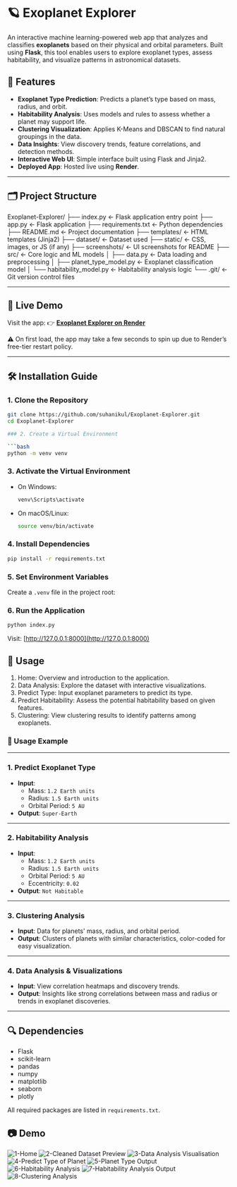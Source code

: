 # 🪐 Exoplanet Explorer

An interactive machine learning-powered web app that analyzes and classifies **exoplanets** based on their physical and orbital parameters. Built using **Flask**, this tool enables users to explore exoplanet types, assess habitability, and visualize patterns in astronomical datasets.

## 🌟 Features

- **Exoplanet Type Prediction**: Predicts a planet’s type based on mass, radius, and orbit.
- **Habitability Analysis**: Uses models and rules to assess whether a planet may support life.
- **Clustering Visualization**: Applies K-Means and DBSCAN to find natural groupings in the data.
- **Data Insights**: View discovery trends, feature correlations, and detection methods.
- **Interactive Web UI**: Simple interface built using Flask and Jinja2.
- **Deployed App**: Hosted live using **Render**.

---

## 🗂 Project Structure

Exoplanet-Explorer/
├── index.py                ← Flask application entry point
├── app.py                  ← Flask application 
├── requirements.txt        ← Python dependencies
├── README.md               ← Project documentation
├── templates/              ← HTML templates (Jinja2)
├── dataset/                ← Dataset used
├── static/                 ← CSS, images, or JS (if any)
├── screenshots/            ← UI screenshots for README
├── src/                    ← Core logic and ML models
│   ├── data.py             ← Data loading and preprocessing
│   ├── planet_type_model.py     ← Exoplanet classification model
│   └── habitability_model.py   ← Habitability analysis logic
└── .git/                   ← Git version control files


---

## 🚀 Live Demo

Visit the app: 👉 **[Exoplanet Explorer on Render](https://exoplanet-explorer-7duy.onrender.com/)**

⚠️ On first load, the app may take a few seconds to spin up due to Render’s free-tier restart policy.

---

## 🛠 Installation Guide

### 1. Clone the Repository

```bash
git clone https://github.com/suhanikul/Exoplanet-Explorer.git
cd Exoplanet-Explorer

### 2. Create a Virtual Environment

```bash
python -m venv venv
```

### 3. Activate the Virtual Environment

- On Windows:
  ```bash
  venv\Scripts\activate
  ```
- On macOS/Linux:
  ```bash
  source venv/bin/activate
  ```

### 4. Install Dependencies

```bash
pip install -r requirements.txt
```

### 5. Set Environment Variables

Create a `.venv` file in the project root:

### 6. Run the Application

```bash
python index.py
```

Visit: [http://127.0.0.1:8000](http://127.0.0.1:8000)

## 🚀 Usage

1. Home: Overview and introduction to the application.
2. Data Analysis: Explore the dataset with interactive visualizations.
3. Predict Type: Input exoplanet parameters to predict its type.
4. Predict Habitability: Assess the potential habitability based on given features.
5. Clustering: View clustering results to identify patterns among exoplanets.

### 🚀 Usage Example

---

### 1. **Predict Exoplanet Type**
- **Input**:
  - Mass: `1.2 Earth units`
  - Radius: `1.5 Earth units`
  - Orbital Period: `5 AU`
- **Output**: `Super-Earth`

---

### 2. **Habitability Analysis**
- **Input**:
  - Mass: `1.2 Earth units`
  - Radius: `1.5 Earth units`
  - Orbital Period: `5 AU`
  - Eccentricity: `0.02`
- **Output**: `Not Habitable`

---

### 3. **Clustering Analysis**
- **Input**: Data for planets' mass, radius, and orbital period.
- **Output**: Clusters of planets with similar characteristics, color-coded for easy visualization.

---

### 4. **Data Analysis & Visualizations**
- **Input**: View correlation heatmaps and discovery trends.
- **Output**: Insights like strong correlations between mass and radius or trends in exoplanet discoveries.

---


## 🔍 Dependencies

- Flask
- scikit-learn
- pandas
- numpy
- matplotlib
- seaborn
- plotly

All required packages are listed in `requirements.txt`.

## 📷 Demo
![1-Home](screenshots/1-homepage.png)
![2-Cleaned Dataset Preview](screenshots/2-dataset-preview.png)
![3-Data Analysis Visualisation](screenshots/3-visualise.png)
![4-Predict Type of Planet](screenshots/4-predict-type.png)
![5-Planet Type Output](screenshots/5-predict-type-r.png)
![6-Habitability Analysis](screenshots/6-habitability.png)
![7-Habitability Analysis Output](screenshots/7-habitability-r.png)
![8-Clustering Analysis](screenshots/8-clustering.png)